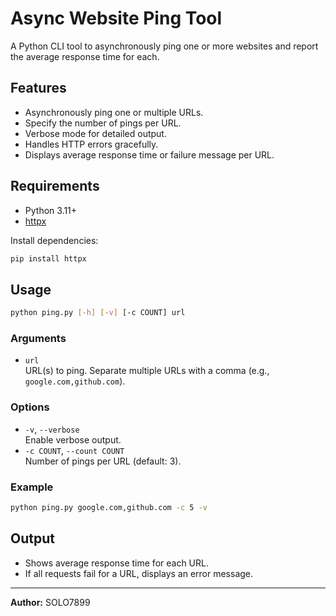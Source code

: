 # Async Website Ping Tool

A Python CLI tool to asynchronously ping one or more websites and report the average response time for each.

## Features

- Asynchronously ping one or multiple URLs.
- Specify the number of pings per URL.
- Verbose mode for detailed output.
- Handles HTTP errors gracefully.
- Displays average response time or failure message per URL.

## Requirements

- Python 3.11+
- [httpx](https://www.python-httpx.org/)

Install dependencies:

```sh
pip install httpx
```

## Usage

```sh
python ping.py [-h] [-v] [-c COUNT] url
```

### Arguments

- `url`  
  URL(s) to ping. Separate multiple URLs with a comma (e.g., `google.com,github.com`).

### Options

- `-v`, `--verbose`  
  Enable verbose output.
- `-c COUNT`, `--count COUNT`  
  Number of pings per URL (default: 3).

### Example

```sh
python ping.py google.com,github.com -c 5 -v
```

## Output

- Shows average response time for each URL.
- If all requests fail for a URL, displays an error message.

---

**Author:** SOLO7899
